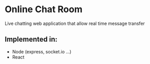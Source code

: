 # Online Chat Room

Live chatting web application that allow real time message transfer

## Implemented in:
- Node (express, socket.io ...)
- React
